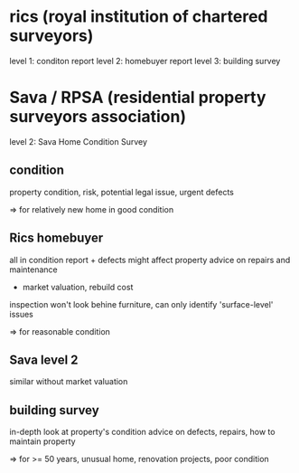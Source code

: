 # rics (royal institution of chartered surveyors)
level 1: conditon report 
level 2: homebuyer report
level 3: building survey

# Sava / RPSA (residential property surveyors association)
level 2: Sava Home Condition Survey 

## condition
property condition, risk, potential legal issue, urgent defects

=> for relatively new home in good condition

## Rics homebuyer
all in condition report + defects might affect property
advice on repairs and maintenance
- market valuation, rebuild cost 

inspection won't look behine furniture, can only identify 'surface-level' issues

=> for reasonable condition

## Sava level 2
similar without market valuation


## building survey
in-depth look at property's condition
advice on defects, repairs, how to maintain property

=> for >= 50 years, unusual home, renovation projects, poor condition











